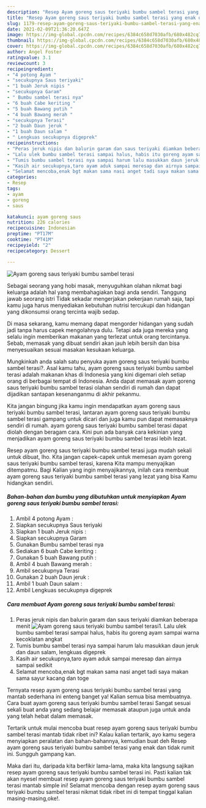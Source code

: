 ```yaml
---
description: "Resep Ayam goreng saus teriyaki bumbu sambel terasi yang enak dan Mudah Dibuat"
title: "Resep Ayam goreng saus teriyaki bumbu sambel terasi yang enak dan Mudah Dibuat"
slug: 1179-resep-ayam-goreng-saus-teriyaki-bumbu-sambel-terasi-yang-enak-dan-mudah-dibuat
date: 2021-02-09T21:36:20.647Z
image: https://img-global.cpcdn.com/recipes/6384c658d7030afb/680x482cq70/ayam-goreng-saus-teriyaki-bumbu-sambel-terasi-foto-resep-utama.jpg
thumbnail: https://img-global.cpcdn.com/recipes/6384c658d7030afb/680x482cq70/ayam-goreng-saus-teriyaki-bumbu-sambel-terasi-foto-resep-utama.jpg
cover: https://img-global.cpcdn.com/recipes/6384c658d7030afb/680x482cq70/ayam-goreng-saus-teriyaki-bumbu-sambel-terasi-foto-resep-utama.jpg
author: Angel Foster
ratingvalue: 3.1
reviewcount: 3
recipeingredient:
- "4 potong Ayam "
- "secukupnya Saus teriyaki"
- "1 buah Jeruk nipis "
- "secukupnya Garam"
- " Bumbu sambel terasi nya"
- "6 buah Cabe keriting "
- "5 buah Bawang putih "
- "4 buah Bawang merah "
- "secukupnya Terasi"
- "2 buah Daun jeruk "
- "1 buah Daun salam "
- " Lengkuas secukupnya digeprek"
recipeinstructions:
- "Peras jeruk nipis dan balurin garam dan saus teriyaki diamkan beberapa menit"
- "Lalu ulek bumbu sambel terasi sampai halus, habis itu goreng ayam sampai warna kecoklatan angkat"
- "Tumis bumbu sambel terasi nya sampai harum lalu masukkan daun jeruk dan daun salam, lengkuas digeprek"
- "Kasih air secukupnya,taro ayam aduk sampai meresap dan airnya sampai sedikit"
- "Selamat mencoba,enak bgt makan sama nasi anget tadi saya makan sama sayur kacang dan toge"
categories:
- Resep
tags:
- ayam
- goreng
- saus

katakunci: ayam goreng saus 
nutrition: 226 calories
recipecuisine: Indonesian
preptime: "PT17M"
cooktime: "PT41M"
recipeyield: "2"
recipecategory: Dessert

---
```



![Ayam goreng saus teriyaki bumbu sambel terasi](https://img-global.cpcdn.com/recipes/6384c658d7030afb/680x482cq70/ayam-goreng-saus-teriyaki-bumbu-sambel-terasi-foto-resep-utama.jpg)

Sebagai seorang yang hobi masak, menyuguhkan olahan nikmat bagi keluarga adalah hal yang membahagiakan bagi anda sendiri. Tanggung jawab seorang istri Tidak sekadar mengerjakan pekerjaan rumah saja, tapi kamu juga harus menyediakan kebutuhan nutrisi tercukupi dan hidangan yang dikonsumsi orang tercinta wajib sedap.

Di masa  sekarang, kamu memang dapat mengorder hidangan yang sudah jadi tanpa harus capek mengolahnya dulu. Tetapi ada juga mereka yang selalu ingin memberikan makanan yang terlezat untuk orang tercintanya. Sebab, memasak yang dibuat sendiri akan jauh lebih bersih dan bisa menyesuaikan sesuai masakan kesukaan keluarga. 



Mungkinkah anda salah satu penyuka ayam goreng saus teriyaki bumbu sambel terasi?. Asal kamu tahu, ayam goreng saus teriyaki bumbu sambel terasi adalah makanan khas di Indonesia yang kini digemari oleh setiap orang di berbagai tempat di Indonesia. Anda dapat memasak ayam goreng saus teriyaki bumbu sambel terasi olahan sendiri di rumah dan dapat dijadikan santapan kesenanganmu di akhir pekanmu.

Kita jangan bingung jika kamu ingin mendapatkan ayam goreng saus teriyaki bumbu sambel terasi, lantaran ayam goreng saus teriyaki bumbu sambel terasi gampang untuk dicari dan juga kamu pun dapat memasaknya sendiri di rumah. ayam goreng saus teriyaki bumbu sambel terasi dapat diolah dengan beragam cara. Kini pun ada banyak cara kekinian yang menjadikan ayam goreng saus teriyaki bumbu sambel terasi lebih lezat.

Resep ayam goreng saus teriyaki bumbu sambel terasi juga mudah sekali untuk dibuat, lho. Kita jangan capek-capek untuk memesan ayam goreng saus teriyaki bumbu sambel terasi, karena Kita mampu menyajikan ditempatmu. Bagi Kalian yang ingin menyajikannya, inilah cara membuat ayam goreng saus teriyaki bumbu sambel terasi yang lezat yang bisa Kamu hidangkan sendiri.

<!--inarticleads1-->

##### Bahan-bahan dan bumbu yang dibutuhkan untuk menyiapkan Ayam goreng saus teriyaki bumbu sambel terasi:

1. Ambil 4 potong Ayam :
1. Siapkan secukupnya Saus teriyaki
1. Siapkan 1 buah Jeruk nipis :
1. Siapkan secukupnya Garam
1. Gunakan  Bumbu sambel terasi nya
1. Sediakan 6 buah Cabe keriting :
1. Gunakan 5 buah Bawang putih :
1. Ambil 4 buah Bawang merah :
1. Ambil secukupnya Terasi
1. Gunakan 2 buah Daun jeruk :
1. Ambil 1 buah Daun salam :
1. Ambil  Lengkuas secukupnya digeprek




<!--inarticleads2-->

##### Cara membuat Ayam goreng saus teriyaki bumbu sambel terasi:

1. Peras jeruk nipis dan balurin garam dan saus teriyaki diamkan beberapa menit
<img src="https://img-global.cpcdn.com/steps/a805ff11ed08b3c0/160x128cq70/ayam-goreng-saus-teriyaki-bumbu-sambel-terasi-langkah-memasak-1-foto.jpg" alt="Ayam goreng saus teriyaki bumbu sambel terasi">1. Lalu ulek bumbu sambel terasi sampai halus, habis itu goreng ayam sampai warna kecoklatan angkat
1. Tumis bumbu sambel terasi nya sampai harum lalu masukkan daun jeruk dan daun salam, lengkuas digeprek
1. Kasih air secukupnya,taro ayam aduk sampai meresap dan airnya sampai sedikit
1. Selamat mencoba,enak bgt makan sama nasi anget tadi saya makan sama sayur kacang dan toge




Ternyata resep ayam goreng saus teriyaki bumbu sambel terasi yang mantab sederhana ini enteng banget ya! Kalian semua bisa membuatnya. Cara buat ayam goreng saus teriyaki bumbu sambel terasi Sangat sesuai sekali buat anda yang sedang belajar memasak ataupun juga untuk anda yang telah hebat dalam memasak.

Tertarik untuk mulai mencoba buat resep ayam goreng saus teriyaki bumbu sambel terasi mantab tidak ribet ini? Kalau kalian tertarik, ayo kamu segera menyiapkan peralatan dan bahan-bahannya, kemudian buat deh Resep ayam goreng saus teriyaki bumbu sambel terasi yang enak dan tidak rumit ini. Sungguh gampang kan. 

Maka dari itu, daripada kita berfikir lama-lama, maka kita langsung sajikan resep ayam goreng saus teriyaki bumbu sambel terasi ini. Pasti kalian tak akan nyesel membuat resep ayam goreng saus teriyaki bumbu sambel terasi mantab simple ini! Selamat mencoba dengan resep ayam goreng saus teriyaki bumbu sambel terasi nikmat tidak ribet ini di tempat tinggal kalian masing-masing,oke!.

